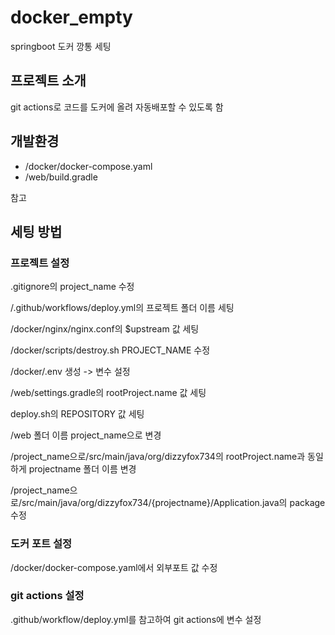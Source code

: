 # docker_empty
springboot 도커 깡통 세팅


## 프로젝트 소개
git actions로 코드를 도커에 올려 자동배포할 수 있도록 함


## 개발환경
* /docker/docker-compose.yaml
* /web/build.gradle

참고

## 세팅 방법

### 프로젝트 설정
.gitignore의 project_name 수정

/.github/workflows/deploy.yml의 프로젝트 폴더 이름 세팅

/docker/nginx/nginx.conf의 $upstream 값 세팅

/docker/scripts/destroy.sh PROJECT_NAME 수정

/docker/.env 생성 -> 변수 설정

/web/settings.gradle의 rootProject.name 값 세팅

deploy.sh의 REPOSITORY 값 세팅

/web 폴더 이름 project_name으로 변경

/project_name으로/src/main/java/org/dizzyfox734의 rootProject.name과 동일하게 projectname 폴더 이름 변경

/project_name으로/src/main/java/org/dizzyfox734/{projectname}/Application.java의 package 수정



### 도커 포트 설정
/docker/docker-compose.yaml에서 외부포트 값 수정


### git actions 설정
.github/workflow/deploy.yml를 참고하여 git actions에 변수 설정